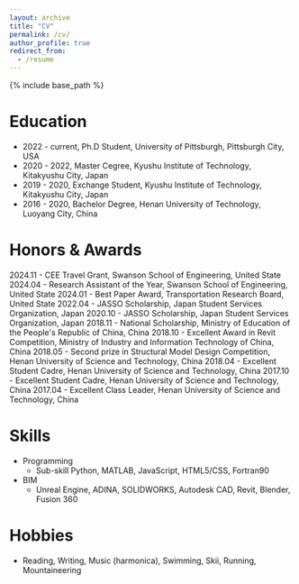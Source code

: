 ```yaml
---
layout: archive
title: "CV"
permalink: /cv/
author_profile: true
redirect_from:
  - /resume
---
```


{% include base_path %}

Education
======
* 2022 - current, Ph.D Student, University of Pittsburgh, Pittsburgh City, USA
* 2020 - 2022, Master Cegree, Kyushu Institute of Technology, Kitakyushu City, Japan
* 2019 - 2020, Exchange Student, Kyushu Institute of Technology, Kitakyushu City, Japan
* 2016 - 2020, Bachelor Degree, Henan University of Technology, Luoyang City, China

Honors & Awards
======
2024.11 - CEE Travel Grant, Swanson School of Engineering, United State
2024.04 - Research Assistant of the Year, Swanson School of Engineering, United State
2024.01 - Best Paper Award, Transportation Research Board, United State
2022.04 - JASSO Scholarship, Japan Student Services Organization, Japan
2020.10 - JASSO Scholarship, Japan Student Services Organization, Japan
2018.11 - National Scholarship, Ministry of Education of the People's Republic of China, China
2018.10 - Excellent Award in Revit Competition, Ministry of Industry and Information Technology of China, China
2018.05 - Second prize in Structural Model Design Competition, Henan University of Science and Technology, China
2018.04 - Excellent Student Cadre, Henan University of Science and Technology, China
2017.10 - Excellent Student Cadre, Henan University of Science and Technology, China
2017.04 - Excellent Class Leader, Henan University of Science and Technology, China

  
Skills
======
* Programming
  * Sub-skill Python, MATLAB, JavaScript, HTML5/CSS, Fortran90
* BIM
  * Unreal Engine, ADINA, SOLIDWORKS, Autodesk CAD, Revit, Blender, Fusion 360

Hobbies
======
* Reading, Writing, Music (harmonica), Swimming, Skii, Running, Mountaineering

